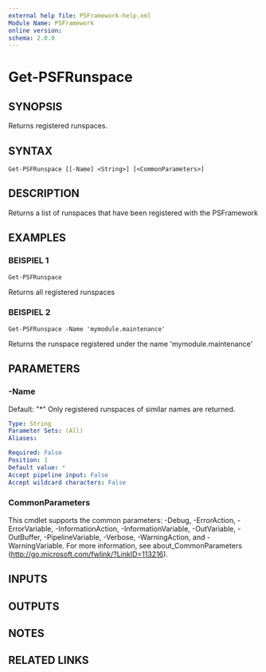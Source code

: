 ```yaml
---
external help file: PSFramework-help.xml
Module Name: PSFramework
online version:
schema: 2.0.0
---
```


# Get-PSFRunspace

## SYNOPSIS
Returns registered runspaces.

## SYNTAX

```
Get-PSFRunspace [[-Name] <String>] [<CommonParameters>]
```

## DESCRIPTION
Returns a list of runspaces that have been registered with the PSFramework

## EXAMPLES

### BEISPIEL 1
```
Get-PSFRunspace
```

Returns all registered runspaces

### BEISPIEL 2
```
Get-PSFRunspace -Name 'mymodule.maintenance'
```

Returns the runspace registered under the name 'mymodule.maintenance'

## PARAMETERS

### -Name
Default: "*"
Only registered runspaces of similar names are returned.

```yaml
Type: String
Parameter Sets: (All)
Aliases:

Required: False
Position: 1
Default value: *
Accept pipeline input: False
Accept wildcard characters: False
```

### CommonParameters
This cmdlet supports the common parameters: -Debug, -ErrorAction, -ErrorVariable, -InformationAction, -InformationVariable, -OutVariable, -OutBuffer, -PipelineVariable, -Verbose, -WarningAction, and -WarningVariable.
For more information, see about_CommonParameters (http://go.microsoft.com/fwlink/?LinkID=113216).

## INPUTS

## OUTPUTS

## NOTES

## RELATED LINKS
